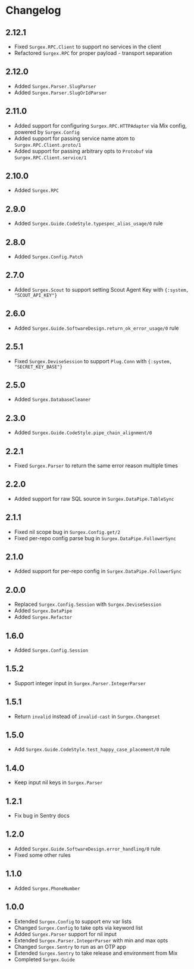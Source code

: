 # Changelog

## 2.12.1

- Fixed `Surgex.RPC.Client` to support no services in the client
- Refactored `Surgex.RPC` for proper payload - transport separation

## 2.12.0

- Added `Surgex.Parser.SlugParser`
- Added `Surgex.Parser.SlugOrIdParser`

## 2.11.0

- Added support for configuring `Surgex.RPC.HTTPAdapter` via Mix config, powered by `Surgex.Config`
- Added support for passing service name atom to `Surgex.RPC.Client.proto/1`
- Added support for passing arbitrary opts to `Protobuf` via `Surgex.RPC.Client.service/1`

## 2.10.0

- Added `Surgex.RPC`

## 2.9.0

- Added `Surgex.Guide.CodeStyle.typespec_alias_usage/0` rule

## 2.8.0

- Added `Surgex.Config.Patch`

## 2.7.0

- Added `Surgex.Scout` to support setting Scout Agent Key with `{:system, "SCOUT_API_KEY"}`

## 2.6.0

- Added `Surgex.Guide.SoftwareDesign.return_ok_error_usage/0` rule

## 2.5.1

- Fixed `Surgex.DeviseSession` to support `Plug.Conn` with `{:system, "SECRET_KEY_BASE"}`

## 2.5.0

- Added `Surgex.DatabaseCleaner`

## 2.3.0

- Added `Surgex.Guide.CodeStyle.pipe_chain_alignment/0`

## 2.2.1

- Fixed `Surgex.Parser` to return the same error reason multiple times

## 2.2.0

- Added support for raw SQL source in `Surgex.DataPipe.TableSync`

## 2.1.1

- Fixed nil scope bug in `Surgex.Config.get/2`
- Fixed per-repo config parse bug in `Surgex.DataPipe.FollowerSync`

## 2.1.0

- Added support for per-repo config in `Surgex.DataPipe.FollowerSync`

## 2.0.0

- Replaced `Surgex.Config.Session` with `Surgex.DeviseSession`
- Added `Surgex.DataPipe`
- Added `Surgex.Refactor`

## 1.6.0

- Added `Surgex.Config.Session`

## 1.5.2

- Support integer input in `Surgex.Parser.IntegerParser`

## 1.5.1

- Return `invalid` instead of `invalid-cast` in `Surgex.Changeset`

## 1.5.0

- Add `Surgex.Guide.CodeStyle.test_happy_case_placement/0` rule

## 1.4.0

- Keep input nil keys in `Surgex.Parser`

## 1.2.1

- Fix bug in Sentry docs

## 1.2.0

- Added `Surgex.Guide.SoftwareDesign.error_handling/0` rule
- Fixed some other rules

## 1.1.0

- Added `Surgex.PhoneNumber`

## 1.0.0

- Extended `Surgex.Config` to support env var lists
- Changed `Surgex.Config` to take opts via keyword list
- Added `Surgex.Parser` support for nil input
- Extended `Surgex.Parser.IntegerParser` with min and max opts
- Changed `Surgex.Sentry` to run as an OTP app
- Extended `Surgex.Sentry` to take release and environment from Mix
- Completed `Surgex.Guide`
